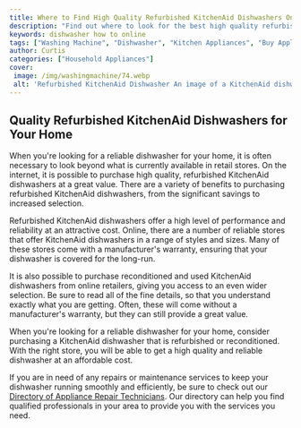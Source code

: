```yaml
---
title: Where to Find High Quality Refurbished KitchenAid Dishwashers Online
description: "Find out where to look for the best high quality refurbished KitchenAid dishwashers on the internet Learn which retailers offer the best deals and how to spot a quality refurbished product"
keywords: dishwasher how to online
tags: ["Washing Machine", "Dishwasher", "Kitchen Appliances", "Buy Appliance", "Clean Appliance", "Appliance Guide"]
author: Curtis
categories: ["Household Appliances"]
cover: 
 image: /img/washingmachine/74.webp
 alt: 'Refurbished KitchenAid Dishwasher An image of a KitchenAid dishwasher with a Certified Refurbished seal on the front'
---
```

## Quality Refurbished KitchenAid Dishwashers for Your Home
When you're looking for a reliable dishwasher for your home, it is often necessary to look beyond what is currently available in retail stores. On the internet, it is possible to purchase high quality, refurbished KitchenAid dishwashers at a great value. There are a variety of benefits to purchasing refurbished KitchenAid dishwashers, from the significant savings to increased selection. 

Refurbished KitchenAid dishwashers offer a high level of performance and reliability at an attractive cost. Online, there are a number of reliable stores that offer KitchenAid dishwashers in a range of styles and sizes. Many of these stores come with a manufacturer's warranty, ensuring that your dishwasher is covered for the long-run. 

It is also possible to purchase reconditioned and used KitchenAid dishwashers from online retailers, giving you access to an even wider selection. Be sure to read all of the fine details, so that you understand exactly what you are getting. Often, these will come without a manufacturer's warranty, but they can still provide a great value. 

When you're looking for a reliable dishwasher for your home, consider purchasing a KitchenAid dishwasher that is refurbished or reconditioned. With the right store, you will be able to get a high quality and reliable dishwasher at an affordable cost. 

If you are in need of any repairs or maintenance services to keep your dishwasher running smoothly and efficiently, be sure to check out our [Directory of Appliance Repair Technicians](./pages/appliance-repair-technicians). Our directory can help you find qualified professionals in your area to provide you with the services you need.

